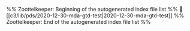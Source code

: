 %% Zoottelkeeper: Beginning of the autogenerated index file list  %%
📄 [[c3/lib/pds/2020-12-30-mda-gtd-test|2020-12-30-mda-gtd-test]]
%% Zoottelkeeper: End of the autogenerated index file list  %%
